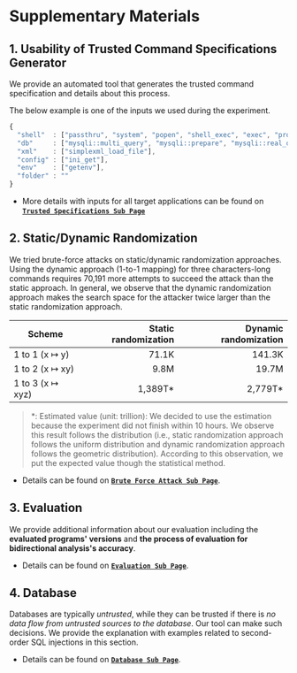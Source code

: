 # **Supplementary Materials**

## 1. Usability of Trusted Command Specifications Generator

We provide an automated tool that generates the trusted command specification and details about this process.

The below example is one of the inputs we used during the experiment.

```javascript
{
  "shell"  : ["passthru", "system", "popen", "shell_exec", "exec", "proc_open"],
  "db"     : ["mysqli::multi_query", "mysqli::prepare", "mysqli::real_query", "mysqli::send_query", "mysql_query"],
  "xml"    : ["simplexml_load_file"],
  "config" : ["ini_get"],
  "env"    : ["getenv"],
  "folder" : ""
}
```

- More details with inputs for all target applications can be found on [**`Trusted Specifications Sub Page`**](./Trusted%20Specifications/)

## 2. Static/Dynamic Randomization

We tried brute-force attacks on static/dynamic randomization approaches. Using the dynamic approach (1-to-1 mapping) for three characters-long commands requires 70,191 more attempts to succeed the attack than the static approach. In general, we observe that the dynamic randomization approach makes the search space for the attacker twice larger than the static randomization approach.

| Scheme           | Static randomization | Dynamic randomization |
| ---------------- | -------------------: | --------------------: |
| 1 to 1 (x ↦ y)   |                71.1K |                141.3K |
| 1 to 2 (x ↦ xy)  |                 9.8M |                 19.7M |
| 1 to 3 (x ↦ xyz) |             1,389T\* |              2,779T\* |

> \*: Estimated value (unit: trillion): We decided to use the estimation because the experiment did not finish within 10 hours. We observe this result follows the distribution (i.e., static randomization approach follows the uniform distribution and dynamic randomization approach follows the geometric distribution). According to this observation, we put the expected value though the statistical method.

- Details can be found on [**`Brute Force Attack Sub Page`**](./BruteForceAttack/).

## 3. Evaluation

We provide additional information about our evaluation including the **evaluated programs' versions** and **the process of evaluation for bidirectional analysis's accuracy**.

- Details can be found on [**`Evaluation Sub Page`**](./Evaluation).

## 4. Database

Databases are typically _untrusted_, while they can be trusted if there is _no data flow from untrusted sources to the database_. Our tool can make such decisions.
We provide the explanation with examples related to second-order SQL injections in this section.

- Details can be found on [**`Database Sub Page`**](./Is%20Database%20Trusted%20Untrusted).
